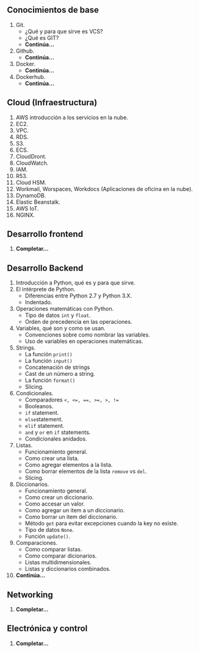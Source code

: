 Conocimientos de base
---
1. Git.
	* ¿Qué y para que sirve es VCS? 
	* ¿Qué es GIT?
	* **Continúa...**
2. Github.
	* **Continúa...**
3. Docker.
	* **Continúa...**
4. Dockerhub.
	* **Continúa...**

Cloud (Infraestructura)
---
1. AWS introducción a los servicios en la nube.
2. EC2.
3. VPC.
4. RDS.
5. S3.
6. ECS.
7. CloudDront.
8. CloudWatch.
9. IAM.
10. R53.
11. Cloud HSM.
12. Workmail, Worspaces, Workdocs (Aplicaciones de oficina en la nube).
13. DynamoDB.
14. Elastic Beanstalk.
15. AWS IoT.
16. NGINX.

Desarrollo frontend
---
1. **Completar...**

Desarrollo Backend
---

1. Introducción a Python, qué es y para que sirve.
2. El intérprete de Python.
	* Diferencias entre Python 2.7 y Python 3.X.
	* Indentado.
3. Operaciones matemáticas con Python.
	* Tipo de datos `int` y `float`.
	* Orden de precedencia en las operaciones.
4. Variables, qué son y como se usan.
	* Convenciones sobre como nombrar las variables.
	* Uso de variables en operaciones matemáticas.
5. Strings.
	* La función `print()`
	* La función `input()`
	* Concatenación de strings
	* Cast de un número a string.
	* La función `format()`
	* Slicing.
6. Condicionales.
	* Comparadores `<, <=, ==, >=, >, !=`
	* Booleanos.
	* `if` statement.
	* `else`statement.
	* `elif` statement.
	* `and` y `or` en `if` statements.
	* Condicionales anidados.
7. Listas.
	* Funcionamiento general.
	* Como crear una lista.
	* Como agregar elementos a la lista.
	* Como borrar elementos de la lista `remove` vs `del`.
	* Slicing.
8. Diccionarios.
	* Funcionamiento general.
	* Como crear un diccionario.
	* Como accesar un valor.
	* Como agregar un item a un diccionario.
	* Como borrar un item del diccionario.
	* Método `get` para evitar excepciones cuando la key no existe.
	* Tipo de datos `None`.
	* Función `update()`.
9. Comparaciones.
	* Como comparar listas.
	* Como comparar dicionarios.
	* Listas multidimensionales.
	* Listas y diccionarios combinados.
10. **Continúa...**


Networking
---
1. **Completar...**

Electrónica y control
---
1. **Completar...**

